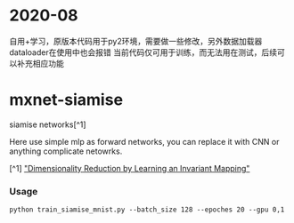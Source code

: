 # 2020-08
自用+学习，原版本代码用于py2环境，需要做一些修改，另外数据加载器dataloader在使用中也会报错
当前代码仅可用于训练，而无法用在测试，后续可以补充相应功能


# mxnet-siamise
siamise networks[^1]  

Here use simple mlp as forward networks, you can replace it with CNN or anything complicate netowrks.

[^1] ["Dimensionality Reduction by Learning an Invariant Mapping"](http://yann.lecun.com/exdb/publis/pdf/hadsell-chopra-lecun-06.pdf)
    
### Usage  

```
python train_siamise_mnist.py --batch_size 128 --epoches 20 --gpu 0,1
```


